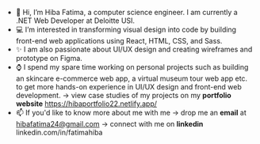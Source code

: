 - 👋 Hi, I’m Hiba Fatima, a computer science engineer. I am currently a .NET Web Developer at Deloitte USI.
- 💻 I’m interested in transforming visual design into code by building front-end web applications using React, HTML, CSS, and Sass. 
- ✨ I am also passionate about UI/UX design and creating wireframes and prototype on Figma.
- ⌚ I spend my spare time working on personal projects such as building an skincare e-commerce web app, a virtual museum tour web app etc. to get more hands-on experience in UI/UX design and front-end web development. -> view case studies of my projects on my **portfolio website** https://hibaportfolio22.netlify.app/
- 📫 If you'd like to know more about me with me -> drop me an **email** at hibafatima24@gmail.com -> connect with me on **linkedin** linkedin.com/in/fatimahiba
